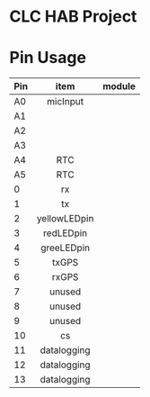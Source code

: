 CLC HAB Project
===============

# Pin Usage

|Pin|item|module|
|:--|:--:|-----:|
|A0|micInput||
|A1|||
|A2|||
|A3|||
|A4|RTC||
|A5|RTC||
|0|rx||
|1|tx||
|2|yellowLEDpin||
|3|redLEDpin||
|4|greeLEDpin||
|5|txGPS||
|6|rxGPS||
|7|unused||
|8|unused|
|9|unused||
|10|cs||
|11|datalogging||
|12|datalogging||
|13|datalogging||
